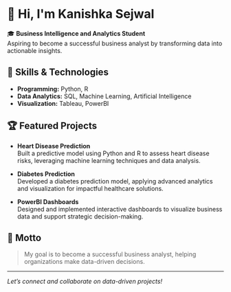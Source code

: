 # 👋 Hi, I'm Kanishka Sejwal

🎓 **Business Intelligence and Analytics Student**  
Aspiring to become a successful business analyst by transforming data into actionable insights.

## 🚀 Skills & Technologies

- **Programming:** Python, R
- **Data Analytics:** SQL, Machine Learning, Artificial Intelligence
- **Visualization:** Tableau, PowerBI

## 🏆 Featured Projects

- **Heart Disease Prediction**  
  Built a predictive model using Python and R to assess heart disease risks, leveraging machine learning techniques and data analysis.

- **Diabetes Prediction**  
  Developed a diabetes prediction model, applying advanced analytics and visualization for impactful healthcare solutions.

- **PowerBI Dashboards**  
  Designed and implemented interactive dashboards to visualize business data and support strategic decision-making.

## 🎯 Motto

> My goal is to become a successful business analyst, helping organizations make data-driven decisions.

---

*Let’s connect and collaborate on data-driven projects!*
